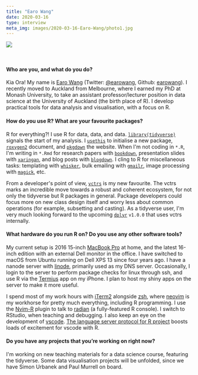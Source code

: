 ```yaml
---
title: "Earo Wang"
date: 2020-03-16
type: interview
meta_img: images/2020-03-16-Earo-Wang/photo1.jpg
---
```


![](/images/2020-03-16-Earo-Wang/photo1.jpg) 
<!--more-->   
&nbsp;  
  
#### Who are you, and what do you do?

Kia Ora! My name is [Earo Wang](http://earo.me) (Twitter: [@earowang](https://twitter.com/earowang), Github: [earowang](https://github.com/earowang)). I recently moved to Auckland from Melbourne, where I earned my PhD at Monash University, to take an assistant professor/lecturer position in data science at the University of Auckland (the birth place of R). I develop practical tools for data analysis and visualisation, with a focus on R.

#### How do you use R? What are your favourite packages?

R for everything?! I use R for data, data, and data. [`library(tidyverse)`](http://tidyverse.org) signals the start of my analysis. I [`usethis`](http://usethis.r-lib.org) to initialise a new package, [`roxygen2`](http://roxygen2.r-lib.org) document, and [`pkgdown`](http://pkgdown.r-lib.org) the website. When I'm not coding in `*.R`, I'm writing in `*.Rmd` for research papers with [`bookdown`](http://bookdown.org), presentation slides with [`xaringan`](https://slides.yihui.org/xaringan/), and blog posts with [`blogdown`](https://bookdown.org/yihui/blogdown/). I cling to R for miscellaneous tasks: templating with [`whisker`](https://github.com/edwindj/whisker), bulk emailing with [`gmailr`](http://gmailr.r-lib.org), image processing with [`magick`](https://docs.ropensci.org/magick), etc.

From a developer's point of view, [`vctrs`](https://vctrs.r-lib.org) is my new favourite. The vctrs marks an incredible move towards a robust and coherent ecosystem, for not only the tidyverse but R packages in general. Package developers could focus more on new class design itself and worry less about common operations (for example, subsetting and casting). As a tidyverse user, I'm very much looking forward to the upcoming [`dplyr`](http://dplyr.tidyverse.org) `v1.0.0` that uses vctrs internally.

#### What hardware do you run R on? Do you use any other software tools?

My current setup is 2016 15-inch [MacBook Pro](https://en.wikipedia.org/wiki/MacBook_Pro) at home, and the latest 16-inch edition with an external Dell monitor in the office. I have switched to macOS from Ubuntu running on Dell XPS 13 since four years ago. I have a nanode server with [linode](http://linode.com), primarily used as my DNS server. Occasionally, I login to the server to perform package checks for linux through ssh, and use R via the [Termius](https://www.termius.com) app on my iPhone. I plan to host my shiny apps on the server to make it more useful.

I spend most of my work hours with [iTerm2](http://iterm2.com) alongside [zsh](https://ohmyz.sh), where [neovim](http://neovim.io) is my workhorse for pretty much everything, including R programming. I use the [Nvim-R](https://github.com/jalvesaq/Nvim-R) plugin to talk to [radian](https://github.com/randy3k/radian) (a fully-featured R console). I switch to RStudio, when teaching and debugging. I also keep an eye on the development of [vscode](https://code.visualstudio.com). [The language server protocol for R project](https://github.com/REditorSupport/languageserver) boosts loads of excitement for vscode with R.

#### Do you have any projects that you’re working on right now?

I'm working on new teaching materials for a data science course, featuring the tidyverse. Some data visualisation projects will be unfolded, since we have Simon Urbanek and Paul Murrell on board.
